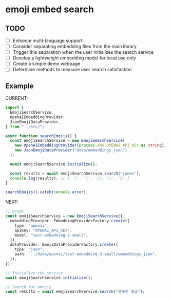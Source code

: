 # emoji embed search

## TODO

- [ ] Enhance multi-language support
- [ ] Consider separating embedding files from the main library
- [ ] Trigger this separation when the user initializes the search service
- [ ] Develop a lightweight embedding model for local use only
- [ ] Create a simple demo webpage
- [ ] Determine methods to measure user search satisfaction

## Example

CURRENT:

```ts
import {
  EmojiSearchService,
  OpenAIEmbeddingProvider,
  JsonEmojiDataProvider,
} from "../src/";

async function searchEmojis() {
  const emojiSearchService = new EmojiSearchService(
    new OpenAIEmbeddingProvider(process.env.OPENAI_API_KEY as string),
    new JsonEmojiDataProvider("data/embeddings.json")
  );

  await emojiSearchService.initialize();

  const results = await emojiSearchService.search("ramen");
  console.log(results); // [ '🍜', '🍚', '🍲', '🥟', '🍝' ]
}

searchEmojis().catch(console.error);
```

NEXT:

```ts
// Usage
const emojiSearchService = new EmojiSearchService({
  embeddingProvider: EmbeddingProviderFactory.create({
    type: "openai",
    apiKey: "OPENAI_API_KEY",
    model: "text-embedding-3-small",
  }),
  dataProvider: EmojiDataProviderFactory.create({
    type: "json",
    path: "../data/openai/text-embedding-3-small/embeddings.json",
  }),
});

// Initialize the service
await emojiSearchService.initialize();

// Search for emojis
const results = await emojiSearchService.search("행복한 얼굴");
```
